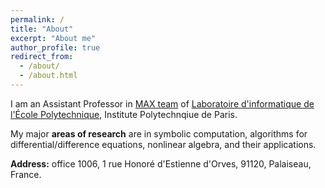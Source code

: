```yaml
---
permalink: /
title: "About"
excerpt: "About me"
author_profile: true
redirect_from: 
  - /about/
  - /about.html
---
```


I am an Assistant Professor in [MAX team](http://www.lix.polytechnique.fr/max/max-web/max/max-home.en.html) of [Laboratoire d'informatique de l'&Eacute;cole Polytechnique](https://www.lix.polytechnique.fr/), Institute Polytechnqiue de Paris.

My major **areas of research** are in symbolic computation, algorithms for differential/difference equations, nonlinear algebra, and their applications.

**Address:** office 1006, 1 rue Honoré d'Estienne d'Orves, 91120, Palaiseau, France.
